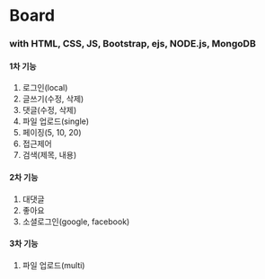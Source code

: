 # Board

### with HTML, CSS, JS, Bootstrap, ejs, NODE.js, MongoDB

#### 1차 기능

1. 로그인(local)
2. 글쓰기(수정, 삭제)
3. 댓글(수정, 삭제)
4. 파일 업로드(single)
5. 페이징(5, 10, 20)
6. 접근제어
7. 검색(제목, 내용)

#### 2차 기능

1. 대댓글
2. 좋아요
3. 소셜로그인(google, facebook)

#### 3차 기능

1. 파일 업로드(multi)
